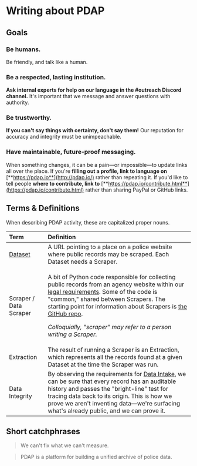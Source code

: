 # Writing about PDAP

## Goals

### Be humans.

Be friendly, and talk like a human.

### Be a respected, lasting **institution**.

**Ask internal experts for help on our language in the \#outreach Discord channel.** It's important that we message and answer questions with authority.

### Be trustworthy.

**If you can't say things with certainty, don't say them!** Our reputation for accuracy and integrity must be unimpeachable. 

### Have maintainable, future-proof messaging.

When something changes, it can be a pain—or impossible—to update links all over the place. If you're **filling out a profile, link to language on** [**https://pdap.io**](http://pdap.io/) rather than repeating it. If you'd like to tell people **where to contribute, link to** [**https://pdap.io/contribute.html**](https://pdap.io/contribute.html) rather than sharing PayPal or GitHub links.

## Terms & Definitions

When describing PDAP activity, these are capitalized proper nouns.

<table>
  <thead>
    <tr>
      <th style="text-align:left">Term</th>
      <th style="text-align:left">Definition</th>
    </tr>
  </thead>
  <tbody>
    <tr>
      <td style="text-align:left"><a href="../../../components/datasets/">Dataset</a>
      </td>
      <td style="text-align:left">A URL pointing to a place on a police website where public records may
        be scraped. Each Dataset needs a Scraper.</td>
    </tr>
    <tr>
      <td style="text-align:left">Scraper / Data Scraper</td>
      <td style="text-align:left">
        <p>A bit of Python code responsible for collecting public records from an
          agency website within our <a href="../../legal/legal-data-scraping.md">legal requirements</a>.
          Some of the code is &quot;common,&quot; shared between Scrapers. The starting
          point for information about Scrapers is <a href="https://github.com/Police-Data-Accessibility-Project/PDAP-Scrapers/">the GitHub repo</a>.</p>
        <p></p>
        <p><em>Colloquially, &quot;scraper&quot; may refer to a person writing a Scraper.</em>
        </p>
      </td>
    </tr>
    <tr>
      <td style="text-align:left">Extraction</td>
      <td style="text-align:left">The result of running a Scraper is an Extraction, which represents all
        the records found at a given Dataset at the time the Scraper was run.</td>
    </tr>
    <tr>
      <td style="text-align:left">Data Integrity</td>
      <td style="text-align:left">By observing the requirements for <a href="../../../components/data-intake.md">Data Intake</a>,
        we can be sure that every record has an auditable history and passes the
        &quot;bright-line&quot; test for tracing data back to its origin. This
        is how we prove we aren&apos;t inventing data&#x2014;we&apos;re surfacing
        what&apos;s already public, and we can prove it.</td>
    </tr>
  </tbody>
</table>

## Short catchphrases

> We can't fix what we can't measure.

> PDAP is a platform for building a unified archive of police data.


